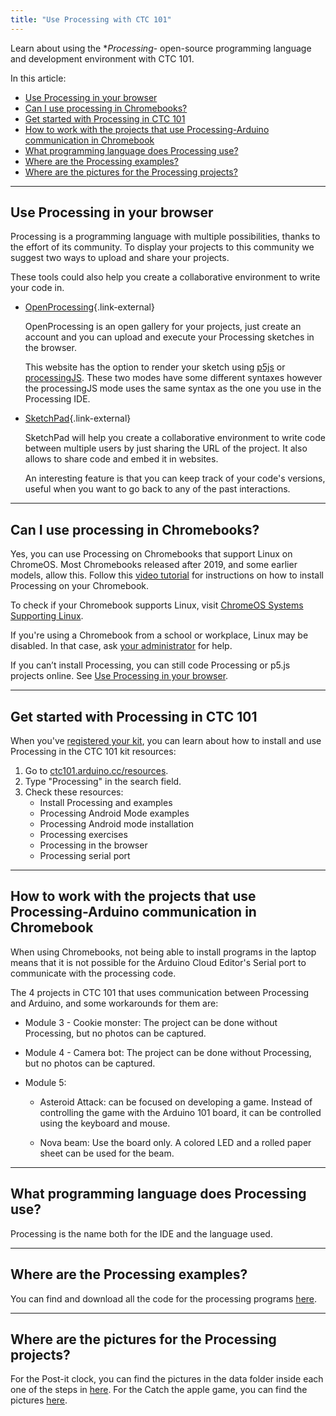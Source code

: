 ```yaml
---
title: "Use Processing with CTC 101"
---
```


Learn about using the **Processing*- open-source programming language and development environment with CTC 101.

In this article:

<!-- TOC -->

- [Use Processing in your browser](#use-processing-in-your-browser)
- [Can I use processing in Chromebooks?](#can-i-use-processing-in-chromebooks)
- [Get started with Processing in CTC 101](#get-started-with-processing-in-ctc-101)
- [How to work with the projects that use Processing-Arduino communication in Chromebook](#how-to-work-with-the-projects-that-use-processing-arduino-communication-in-chromebook)
- [What programming language does Processing use?](#what-programming-language-does-processing-use)
- [Where are the Processing examples?](#where-are-the-processing-examples)
- [Where are the pictures for the Processing projects?](#where-are-the-pictures-for-the-processing-projects)

<!-- /TOC -->

---

## Use Processing in your browser

Processing is a programming language with multiple possibilities, thanks to the effort of its community. To display your projects to this community we suggest two ways to upload and share your projects.

These tools could also help you create a collaborative environment to write your code in.

- [OpenProcessing](https://openprocessing.org/){.link-external}

   OpenProcessing is an open gallery for your projects, just create an account and you can upload and execute your Processing sketches in the browser.

   This website has the option to render your sketch using [p5js](https://p5js.org/) or [processingJS](http://processingjs.org/). These two modes have some different syntaxes however the processingJS mode uses the same syntax as the one you use in the Processing IDE.

- [SketchPad](https://sketchpad.cc/){.link-external}

  SketchPad will help you create a collaborative environment to write code between multiple users by just sharing the URL of the project. It also allows to share code and embed it in websites.
  
  An interesting feature is that you can keep track of your code's versions, useful when you want to go back to any of the past interactions.

---

## Can I use processing in Chromebooks?

Yes, you can use Processing on Chromebooks that support Linux on ChromeOS. Most Chromebooks released after 2019, and some earlier models, allow this. Follow this [video tutorial](https://www.youtube.com/watch?v=OteeRNblwxU) for instructions on how to install Processing on your Chromebook.

To check if your Chromebook supports Linux, visit [ChromeOS Systems Supporting Linux](https://www.chromium.org/chromium-os/chrome-os-systems-supporting-linux/).

If you're using a Chromebook from a school or workplace, Linux may be disabled. In that case, ask [your administrator](https://support.google.com/accounts/answer/6208960?sjid=7209928928643098082-EU) for help.

If you can’t install Processing, you can still code Processing or p5.js projects online. See [Use Processing in your browser](https://support.arduino.cc/hc/en-us/articles/360017098499).

---

## Get started with Processing in CTC 101

When you've [registered your kit](https://support.arduino.cc/hc/en-us/articles/4407393580818-Register-an-Arduino-Education-Kit), you can learn about how to install and use Processing in the CTC 101 kit resources:

1. Go to [ctc101.arduino.cc/resources](https://ctc101.arduino.cc/resources).
2. Type "Processing" in the search field.
3. Check these resources:
   - Install Processing and examples
   - Processing Android Mode examples
   - Processing Android mode installation
   - Processing exercises
   - Processing in the browser
   - Processing serial port

---

## How to work with the projects that use Processing-Arduino communication in Chromebook

When using Chromebooks, not being able to install programs in the laptop means that it is not possible for the Arduino Cloud Editor's Serial port to communicate with the processing code.

The 4 projects in CTC 101 that uses communication between Processing and Arduino, and some workarounds for them are:

- Module 3 - Cookie monster: The project can be done without Processing, but no photos can be captured.

- Module 4 - Camera bot: The project can be done without Processing, but no photos can be captured.

- Module 5:

  - Asteroid Attack: can be focused on developing a game. Instead of controlling the game with the Arduino 101 board, it can be controlled using the keyboard and mouse.

  - Nova beam: Use the board only. A colored LED and a rolled paper sheet can be used for the beam.

---

## What programming language does Processing use?

Processing is the name both for the IDE and the language used.

---

## Where are the Processing examples?

You can find and download all the code for the processing programs [here](https://github.com/arduino/CTC-Processing/tree/master/en).

---

## Where are the pictures for the Processing projects?

For the Post-it clock, you can find the pictures in the data folder inside each one of the steps in [here](https://github.com/arduino/CTC-Processing/tree/master/en/_02_PostIt_Clock). For the Catch the apple game, you can find the pictures [here](https://github.com/arduino/CTC-Processing/tree/master/en/_03_Catch_The_Apple).

<!-- markdownlint-disable-file HC001 -->

